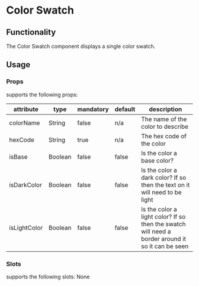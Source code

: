 # Color Swatch

## Functionality
The Color Swatch component displays a single color swatch.

## Usage

### Props
<color-swatch> supports the following props:

| attribute    | type    | mandatory | default | description                        |
| ------------ | ------- | --------- | ------- | ---------------------------------- |
| colorName    | String  | false     | n/a     | The name of the color to describe  |
| hexCode      | String  | true      | n/a     | The hex code of the color          |
| isBase       | Boolean | false     | false   | Is the color a base color?         |
| isDarkColor  | Boolean | false     | false   | Is the color a dark color?  If so then the text on it will need to be light  |
| isLightColor | Boolean | false     | false   | Is the color a light color?  If so then the swatch will need a border around it so it can be seen  |

### Slots
<color-swatch> supports the following slots:
None
